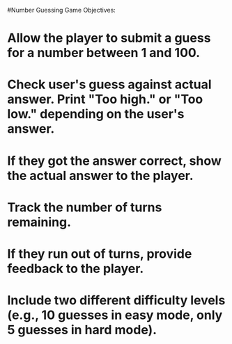 #Number Guessing Game Objectives:


# Allow the player to submit a guess for a number between 1 and 100.
# Check user's guess against actual answer. Print "Too high." or "Too low." depending on the user's answer. 
# If they got the answer correct, show the actual answer to the player.
# Track the number of turns remaining.
# If they run out of turns, provide feedback to the player. 
# Include two different difficulty levels (e.g., 10 guesses in easy mode, only 5 guesses in hard mode).
